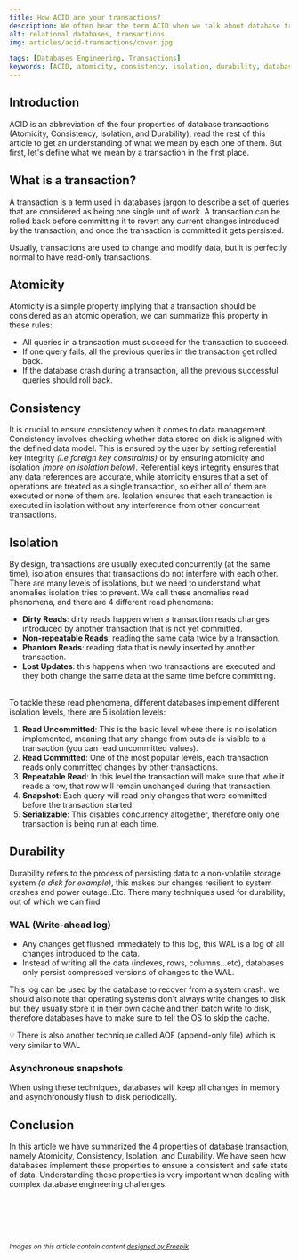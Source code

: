 ```yaml
---
title: How ACID are your transactions?
description: We often hear the term ACID when we talk about database transactions, in this article we will dissect what they mean.
alt: relational databases, transactions
img: articles/acid-transactions/cover.jpg

tags: [Databases Engineering, Transactions]
keywords: [ACID, atomicity, consistency, isolation, durability, databases, relational databases, transactions]
---
```


## Introduction

ACID is an abbreviation of the four properties of database transactions (Atomicity, Consistency, Isolation, and Durability), read the rest of this article to get an understanding of what we mean by each one of them. But first, let's define what we mean by a transaction in the first place.

## What is a transaction?

A transaction is a term used in databases jargon to describe a set of queries that are considered as being one single unit of work. A transaction can be rolled back before committing it to revert any current changes introduced by the transaction, and once the transaction is committed it gets persisted.

Usually, transactions are used to change and modify data, but it is perfectly normal to have read-only transactions.

## Atomicity

Atomicity is a simple property implying that a transaction should be considered as an atomic operation, we can summarize this property in these rules:

- All queries in a transaction must succeed for the transaction to succeed.
- If one query fails, all the previous queries in the transaction get rolled back.
- If the database crash during a transaction, all the previous successful queries should roll back.

## Consistency

It is crucial to ensure consistency when it comes to data management. Consistency involves checking whether data stored on disk is aligned with the defined data model. This is ensured by the user by setting referential key integrity _(i.e foreign key constraints)_ or by ensuring atomicity and isolation _(more on isolation below)_.  Referential keys integrity ensures that any data references are accurate, while atomicity ensures that a set of operations are treated as a single transaction, so either all of them are executed or none of them are. Isolation ensures that each transaction is executed in isolation without any interference from other concurrent transactions.


## Isolation

By design, transactions are usually executed concurrently (at the same time), isolation ensures that transactions do not interfere with each other. There are many levels of isolations, but we need to understand what anomalies isolation tries to prevent. We call these anomalies read phenomena, and there are 4 different read phenomena:

- **Dirty Reads**: dirty reads happen when a transaction reads changes introduced by another transaction that is not yet committed.
- **Non-repeatable Reads**: reading the same data twice by a transaction.
- **Phantom Reads**: reading data that is newly inserted by another transaction.
- **Lost Updates**: this happens when two transactions are executed and they both change the same data at the same time before committing.

<br>
To tackle these read phenomena, different databases implement different isolation levels, there are 5 isolation levels:

1. **Read Uncommitted**: This is the basic level where there is no isolation implemented, meaning that any change from outside is visible to a transaction (you can read uncommitted values).
2. **Read Committed**: One of the most popular levels, each transaction reads only committed changes by other transactions.
3. **Repeatable Read**: In this level the transaction will make sure that whe it reads a row, that row will remain unchanged during that transaction.
4. **Snapshot**: Each query will read only changes that were committed before the transaction started.
5. **Serializable**: This disables concurrency altogether, therefore only one transaction is being run at each time.

## Durability

Durability refers to the process of persisting data to a non-volatile storage system *(a disk for example)*, this makes our changes resilient to system crashes and power outage..Etc. There many techniques used for durability, out of which we can find

### WAL (Write-ahead log)

- Any changes get flushed immediately to this log, this WAL is a log of all changes introduced to the data.
- Instead of writing all the data (indexes, rows, columns...etc), databases only persist compressed versions of changes to the WAL.

This log can be used by the database to recover from a system crash. we should also note that operating systems don't always write changes to disk but they usually store it in their own cache and then batch write to disk, therefore databases have to make sure to tell the OS to skip the cache.

<note>
💡 There is also another technique called AOF (append-only file) which is very similar to WAL
</note>

### Asynchronous snapshots

When using these techniques, databases will keep all changes in memory and asynchronously flush to disk periodically.

## Conclusion

In this article we have summarized the 4 properties of database transaction, namely Atomicity, Consistency, Isolation, and Durability. We have seen how databases implement these properties to ensure a consistent and safe state of data. Understanding these properties is very important when dealing with complex database engineering challenges.

<br><br>
-----
<small><em>Images on this article contain content <a href="https://www.freepik.com">designed by Freepik</a></em></small>